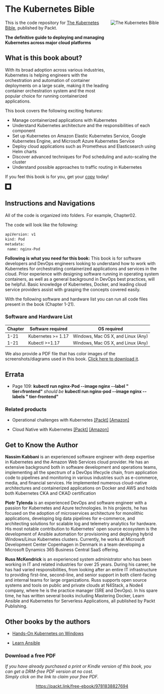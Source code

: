 


# The Kubernetes Bible

<a href="https://www.packtpub.com/product/the-kubernetes-bible/9781838827694?utm_source=github&utm_medium=repository&utm_campaign=9781838827694"><img src="https://static.packt-cdn.com/products/9781838827694/cover/smaller" alt="The Kubernetes Bible" height="256px" align="right"></a>

This is the code repository for [The Kubernetes Bible](https://www.packtpub.com/product/the-kubernetes-bible/9781838827694?utm_source=github&utm_medium=repository&utm_campaign=9781838827694), published by Packt.

**The definitive guide to deploying and managing Kubernetes across major cloud platforms**

## What is this book about?
With its broad adoption across various industries, Kubernetes is helping engineers with the orchestration and automation of container deployments on a large scale, making it the leading container orchestration system and the most popular choice for running containerized applications. 

This book covers the following exciting features:
* Manage containerized applications with Kubernetes
* Understand Kubernetes architecture and the responsibilities of each component
* Set up Kubernetes on Amazon Elastic Kubernetes Service, Google Kubernetes Engine, and Microsoft Azure Kubernetes Service
* Deploy cloud applications such as Prometheus and Elasticsearch using Helm charts
* Discover advanced techniques for Pod scheduling and auto-scaling the cluster
* Understand possible approaches to traffic routing in Kubernetes

If you feel this book is for you, get your [copy](https://www.amazon.com/dp/1838827692) today!

<a href="https://www.packtpub.com/?utm_source=github&utm_medium=banner&utm_campaign=GitHubBanner"><img src="https://raw.githubusercontent.com/PacktPublishing/GitHub/master/GitHub.png" 
alt="https://www.packtpub.com/" border="5" /></a>

## Instructions and Navigations
All of the code is organized into folders. For example, Chapter02.

The code will look like the following:
```
apiVersion: v1
kind: Pod
metadata:
 name: nginx-Pod
```

**Following is what you need for this book:**
This book is for software developers and DevOps engineers looking to understand how to work with Kubernetes for orchestrating containerized applications and services in the cloud. Prior experience with designing software running in operating system containers, as well as a general background in DevOps best practices, will be helpful. Basic knowledge of Kubernetes, Docker, and leading cloud service providers assist with grasping the concepts covered easily.

With the following software and hardware list you can run all code files present in the book (Chapter 1-21).
### Software and Hardware List
| Chapter | Software required | OS required |
| -------- | ------------------------------------ | ----------------------------------- |
| 1-21 | Kubernetes >= 1.17 | Windows, Mac OS X, and Linux (Any) |
| 1-21 | Kubectl >=1.17 | Windows, Mac OS X, and Linux (Any) |

We also provide a PDF file that has color images of the screenshots/diagrams used in this book. [Click here to download it](https://static.packt-cdn.com/downloads/9781838827694_ColorImages.pdf).

## Errata
 * Page 109: **kubectl run nginx-Pod --image nginx --label " tier=frontend"** _should be_ **kubectl run nginx-pod --image nginx --labels " tier-frontend"**

### Related products
* Operational challenges with Kubernetes [[Packt]](https://www.packtpub.com/product/kubernetes-in-production-best-practices/9781800202450?utm_source=github&utm_medium=repository&utm_campaign=9781800202450) [[Amazon]](https://www.amazon.com/dp/1800202458)

* Cloud Native with Kubernetes [[Packt]](https://www.packtpub.com/product/cloud-native-with-kubernetes/9781838823078?utm_source=github&utm_medium=repository&utm_campaign=9781838823078) [[Amazon]](https://www.amazon.com/dp/1838823077)

## Get to Know the Author
**Nassim Kabbani**
is an experienced software engineer with deep expertise in Kubernetes and the Amazon Web Services cloud provider. He has an extensive background both in software development and operations teams, implementing all the spectrum of a DevOps lifecycle chain, from application code to pipelines and monitoring in various industries such as e-commerce, media, and financial services.
He implemented numerous cloud-native architectures and containerized applications on Docker and AWS and holds both Kubernetes CKA and CKAD certification

**Piotr Tylenda**
is an experienced DevOps and software engineer with a passion for Kubernetes and Azure technologies. In his projects, he has focused on the adoption of microservices architecture for monolithic applications, developing big data pipelines for e-commerce, and architecting solutions for scalable log and telemetry analytics for hardware. His most notable contribution to Kubernetes' open source ecosystem is the development of Ansible automation for provisioning and deploying hybrid Windows/Linux Kubernetes clusters. Currently, he works at Microsoft Development Center Copenhagen in Denmark in a team developing a Microsoft Dynamics 365 Business Central SaaS offering.

**Russ McKendrick**
is an experienced system administrator who has been working in IT and related industries for over 25 years. During his career, he has had varied responsibilities, from looking after an entire IT infrastructure to providing first-line, second-line, and senior support in both client-facing and internal teams for large organizations.
Russ supports open source systems and tools on public and private clouds at N4Stack, a Node4 company, where he is the practice manager (SRE and DevOps). In his spare time, he has written several books including Mastering Docker, Learn Ansible and Kubernetes for Serverless Applications, all published by Packt Publishing.

## Other books by the authors
* [Hands-On Kubernetes on Windows](https://www.packtpub.com/cloud-networking/hands-on-kubernetes-on-windows?utm_source=github&utm_medium=repository&utm_campaign=9781838821562)

* [Learn Ansible](https://www.packtpub.com/virtualization-and-cloud/learn-ansible?utm_source=github&utm_medium=repository&utm_campaign=9781788998758)
### Download a free PDF

 <i>If you have already purchased a print or Kindle version of this book, you can get a DRM-free PDF version at no cost.<br>Simply click on the link to claim your free PDF.</i>
<p align="center"> <a href="https://packt.link/free-ebook/9781838827694">https://packt.link/free-ebook/9781838827694 </a> </p>
